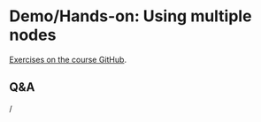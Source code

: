 # Demo/Hands-on: Using multiple nodes

<!--
[Exercises on the course GitHub](https://github.com/Lumi-supercomputer/Getting_Started_with_AI_workshop/tree/ai-20250527/09_Extreme_scale_AI).
-->

[Exercises on the course GitHub](https://github.com/Lumi-supercomputer/Getting_Started_with_AI_workshop/tree/main/09_Extreme_scale_AI).

<!--
A video recording of the discussion of the solution will follow.
-->

<!--
<video src="https://462000265.lumidata.eu/ai-20250527/recordings/E09_ExtremeScale.mp4" controls="controls"></video>
-->


## Q&A

/
